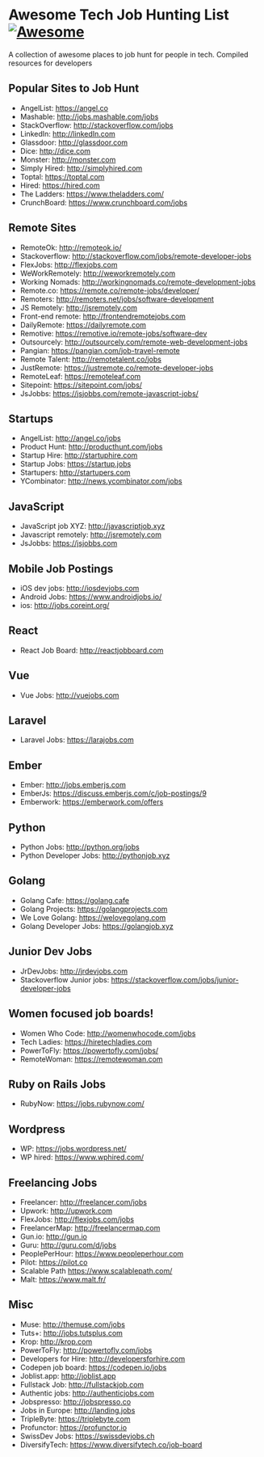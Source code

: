 # Awesome Tech Job Hunting List [![Awesome](https://cdn.rawgit.com/sindresorhus/awesome/d7305f38d29fed78fa85652e3a63e154dd8e8829/media/badge.svg)](https://github.com/sindresorhus/awesome)

A collection of awesome places to job hunt for people in tech. Compiled resources for developers

## Popular Sites to Job Hunt
* AngelList: https://angel.co
* Mashable: http://jobs.mashable.com/jobs
* StackOverflow: http://stackoverflow.com/jobs
* LinkedIn: http://linkedIn.com
* Glassdoor: http://glassdoor.com
* Dice: http://dice.com
* Monster: http://monster.com
* Simply Hired: http://simplyhired.com
* Toptal: https://toptal.com
* Hired: https://hired.com
* The Ladders: https://www.theladders.com/
* CrunchBoard: https://www.crunchboard.com/jobs

## Remote Sites
* RemoteOk: http://remoteok.io/
* Stackoverflow: http://stackoverflow.com/jobs/remote-developer-jobs
* FlexJobs: http://flexjobs.com
* WeWorkRemotely: http://weworkremotely.com
* Working Nomads: http://workingnomads.co/remote-development-jobs
* Remote.co: https://remote.co/remote-jobs/developer/
* Remoters: http://remoters.net/jobs/software-development
* JS Remotely: http://jsremotely.com
* Front-end remote: http://frontendremotejobs.com
* DailyRemote: https://dailyremote.com
* Remotive: https://remotive.io/remote-jobs/software-dev
* Outsourcely: http://outsourcely.com/remote-web-development-jobs
* Pangian: https://pangian.com/job-travel-remote
* Remote Talent: http://remotetalent.co/jobs
* JustRemote: https://justremote.co/remote-developer-jobs
* RemoteLeaf: https://remoteleaf.com
* Sitepoint: https://sitepoint.com/jobs/
* JsJobbs: https://jsjobbs.com/remote-javascript-jobs/

## Startups
* AngelList: http://angel.co/jobs
* Product Hunt: http://producthunt.com/jobs
* Startup Hire: http://startuphire.com
* Startup Jobs: https://startup.jobs
* Startupers: http://startupers.com
* YCombinator: http://news.ycombinator.com/jobs

## JavaScript
* JavaScript job XYZ: http://javascriptjob.xyz
* Javascript remotely: http://jsremotely.com
* JsJobbs: https://jsjobbs.com

## Mobile Job Postings
* iOS dev jobs: http://iosdevjobs.com
* Android Jobs: https://www.androidjobs.io/
* ios: http://jobs.coreint.org/

## React
* React Job Board: http://reactjobboard.com

## Vue
* Vue Jobs: http://vuejobs.com

## Laravel
* Laravel Jobs: https://larajobs.com

## Ember
* Ember: http://jobs.emberjs.com
* EmberJs: https://discuss.emberjs.com/c/job-postings/9
* Emberwork: https://emberwork.com/offers

## Python
* Python Jobs: http://python.org/jobs
* Python Developer Jobs: http://pythonjob.xyz

## Golang
* Golang Cafe: https://golang.cafe
* Golang Projects: https://golangprojects.com
* We Love Golang: https://welovegolang.com
* Golang Developer Jobs: https://golangjob.xyz

## Junior Dev Jobs
* JrDevJobs: http://jrdevjobs.com
* Stackoverflow Junior jobs: https://stackoverflow.com/jobs/junior-developer-jobs

## Women focused job boards!
* Women Who Code: http://womenwhocode.com/jobs
* Tech Ladies: https://hiretechladies.com
* PowerToFly: https://powertofly.com/jobs/
* RemoteWoman: https://remotewoman.com

## Ruby on Rails Jobs
* RubyNow: https://jobs.rubynow.com/

## Wordpress
* WP: https://jobs.wordpress.net/
* WP hired: https://www.wphired.com/

## Freelancing Jobs
* Freelancer: http://freelancer.com/jobs
* Upwork: http://upwork.com
* FlexJobs: http://flexjobs.com/jobs
* FreelancerMap: http://freelancermap.com
* Gun.io: http://gun.io
* Guru: http://guru.com/d/jobs
* PeoplePerHour: https://www.peopleperhour.com
* Pilot: https://pilot.co
* Scalable Path https://www.scalablepath.com/
* Malt: https://www.malt.fr/

## Misc
* Muse: http://themuse.com/jobs
* Tuts+: http://jobs.tutsplus.com
* Krop: http://krop.com
* PowerToFly: http://powertofly.com/jobs
* Developers for Hire: http://developersforhire.com
* Codepen job board: https://codepen.io/jobs
* Joblist.app: http://joblist.app
* Fullstack Job: http://fullstackjob.com
* Authentic jobs: http://authenticjobs.com
* Jobspresso: http://jobspresso.co
* Jobs in Europe: http://landing.jobs
* TripleByte: https://triplebyte.com
* Profunctor: https://profunctor.io
* SwissDev Jobs: https://swissdevjobs.ch
* DiversifyTech: https://www.diversifytech.co/job-board
